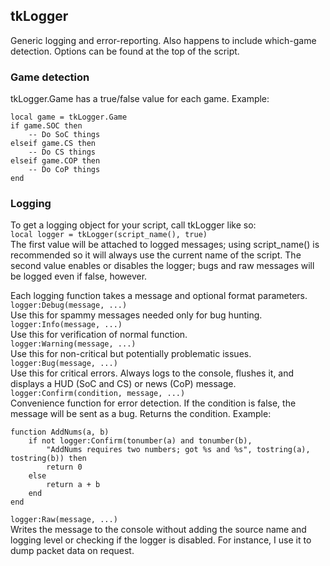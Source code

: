 ## tkLogger
Generic logging and error-reporting. Also happens to include which-game detection. Options can be found at the top of the script.

### Game detection
tkLogger.Game has a true/false value for each game. Example:
```
local game = tkLogger.Game
if game.SOC then
	-- Do SoC things
elseif game.CS then
	-- Do CS things
elseif game.COP then
	-- Do CoP things
end
```

### Logging
To get a logging object for your script, call tkLogger like so:  
`local logger = tkLogger(script_name(), true)`  
The first value will be attached to logged messages; using script_name() is recommended so it will always use the current name of the script. The second value enables or disables the logger; bugs and raw messages will be logged even if false, however.

Each logging function takes a message and optional format parameters.  
`logger:Debug(message, ...)`  
Use this for spammy messages needed only for bug hunting.  
`logger:Info(message, ...)`  
Use this for verification of normal function.  
`logger:Warning(message, ...)`  
Use this for non-critical but potentially problematic issues.  
`logger:Bug(message, ...)`  
Use this for critical errors. Always logs to the console, flushes it, and displays a HUD (SoC and CS) or news (CoP) message.  
`logger:Confirm(condition, message, ...)`  
Convenience function for error detection. If the condition is false, the message will be sent as a bug. Returns the condition. Example:
```
function AddNums(a, b)
	if not logger:Confirm(tonumber(a) and tonumber(b),
    	"AddNums requires two numbers; got %s and %s", tostring(a), tostring(b)) then
        return 0
    else
    	return a + b
    end
end
```
`logger:Raw(message, ...)`  
Writes the message to the console without adding the source name and logging level or checking if the logger is disabled. For instance, I use it to dump packet data on request.
